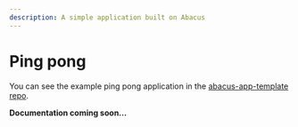 ```yaml
---
description: A simple application built on Abacus
---
```


# Ping pong

You can see the example ping pong application in the [abacus-app-template repo](https://github.com/abacus-network/abacus-app-template).

**Documentation coming soon...**
